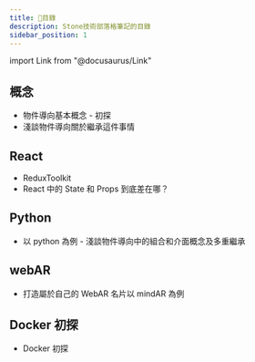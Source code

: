 ```yaml
---
title: 📝目錄
description: Stone技術部落格筆記的目錄
sidebar_position: 1
---
```


import Link from "@docusaurus/Link"

## 概念

- <Link to="/Concept/OPPPilotStudy">物件導向基本概念 - 初探</Link>
- <Link to="/Concept/OOPInheritance">淺談物件導向關於繼承這件事情</Link>

## React

- <Link to="/React/ReduxToolkit">ReduxToolkit</Link>
- <Link to="/React/StateVsProps">React 中的 State 和 Props 到底差在哪？</Link>

## Python

- <Link to="/Python/OPPCompositionMultipleInheritance">以 python 為例 - 淺談物件導向中的組合和介面概念及多重繼承</Link>

## webAR

- <Link to="/WebAR/mindAR">打造屬於自己的 WebAR 名片以 mindAR 為例</Link>

## Docker 初探

- <Link to="/docker">Docker 初探</Link>

